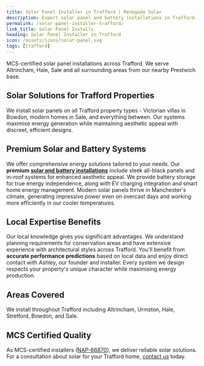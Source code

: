 ```yaml
---
title: Solar Panel Installer in Trafford | Renegade Solar
description: Expert solar panel and battery installations in Trafford. MCS certified specialists serving Altrincham, Hale, Sale and across Trafford.
permalink: /solar-panel-installer-trafford/
link_title: Solar Panel Installs
heading: Solar Panel Installer in Trafford
icon: /assets/icons/solar-panel.svg
tags: [trafford]
---
```


MCS-certified solar panel installations across Trafford. We serve Altrincham, Hale, Sale and all surrounding areas from our nearby Prestwich base.

## Solar Solutions for Trafford Properties

We install solar panels on all Trafford property types - Victorian villas in Bowdon, modern homes in Sale, and everything between. Our systems maximise energy generation while maintaining aesthetic appeal with discreet, efficient designs.

## Premium Solar and Battery Systems

We offer comprehensive energy solutions tailored to your needs. Our **premium [solar and battery installations](/services/solar-and-battery-installations/)** include sleek all-black panels and in-roof systems for enhanced aesthetic appeal. We provide battery storage for true energy independence, along with EV charging integration and smart home energy management. Modern solar panels thrive in Manchester's climate, generating impressive power even on overcast days and working more efficiently in our cooler temperatures.

## Local Expertise Benefits

Our local knowledge gives you significant advantages. We understand planning requirements for conservation areas and have extensive experience with architectural styles across Trafford. You'll benefit from **accurate performance predictions** based on local data and enjoy direct contact with Ashley, our founder and installer. Every system we design respects your property's unique character while maximising energy production.

## Areas Covered

We install throughout Trafford including Altrincham, Urmston, Hale, Stretford, Bowdon, and Sale.

## MCS Certified Quality

As MCS-certified installers ([NAP-66870](https://mcscertified.com/find-an-installer/)), we deliver reliable solar solutions. For a consultation about solar for your Trafford home, [contact us](/contact/) today.
